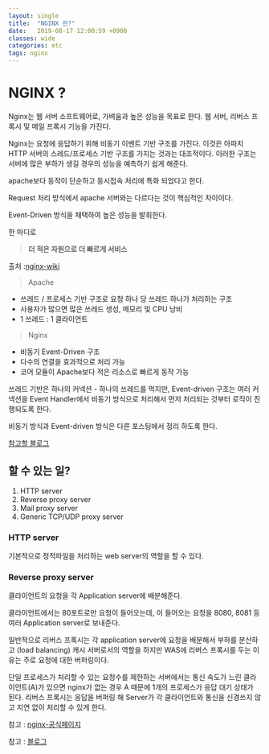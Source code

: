 ```yaml
---
layout: single
title:  "NGINX 란?"
date:   2019-08-17 12:00:59 +0900
classes: wide
categories: etc
tags: nginx
---
```


# NGINX ?

Nginx는 웹 서버 소프트웨어로, 가벼움과 높은 성능을 목표로 한다. 웹 서버, 리버스 프록시 및 메일 프록시 기능을 가진다. 

Nginx는 요청에 응답하기 위해 비동기 이벤트 기반 구조를 가진다. 이것은 아파치 HTTP 서버의 스레드/프로세스 기반 구조를 가지는 것과는 대조적이다. 이러한 구조는 서버에 많은 부하가 생길 경우의 성능을 예측하기 쉽게 해준다.

apache보다 동작이 단순하고 동시접속 처리에 특화 되었다고 한다.

Request 처리 방식에서 apache 서버와는 다르다는 것이 핵심적인 차이이다.

Event-Driven 방식을 채택하여 높은 성능을 발휘한다. 

한 마디로 

> **더 적은 자원으로 더 빠르게 서비스**

출처 :[nginx-wiki](https://ko.wikipedia.org/wiki/Nginx)

> Apache

- 쓰레드 / 프로세스 기반 구조로 요청 하나 당 쓰레드 하나가 처리하는 구조
- 사용자가 많으면 많은 쓰레드 생성, 메모리 및 CPU 낭비
- 1 쓰레드 : 1 클라이언트

> Nginx

- 비동기 Event-Driven 구조
- 다수의 연결을 효과적으로 처리 가능
- 코어 모듈이 Apache보다 적은 리소스로 빠르게 동작 가능

쓰레드 기반은 하나의 커넥션 - 하나의 쓰레드를 먹지만, Event-driven 구조는 여러 커넥션을 Event Handler에서 비동기 방식으로 처리해서 먼저 처리되는 것부터 로직이 진행되도록 한다. 

비동기 방식과 Event-driven 방식은 다른 포스팅에서 정리 하도록 한다.

[참고할 블로그](https://jhc9639.blog.me/221108496101?Redirect=Log&from=postView)

## 할 수 있는 일?

1. HTTP server
2. Reverse proxy server
3. Mail proxy server
4. Generic TCP/UDP proxy server

### HTTP server

기본적으로 정적파일을 처리하는 web server의 역할을 할 수 있다.

### Reverse proxy server

클라이언트의 요청을 각 Application server에 배분해준다. 

클라이언트에서는 80포트로만 요청이 들어오는데, 이 들어오는 요청을 8080, 8081 등 여러 Application server로 보내준다.

일반적으로 리버스 프록시는 각 application server에 요청을 배분해서 부하를 분산하고 (load balancing) 캐시 서버로서의 역할을 하지만 WAS에 리버스 프록시를 두는 이유는 주로 요청에 대한 버퍼링이다.

단일 프로세스가 처리할 수 있는 요청수를 제한하는 서버에서는 통신 속도가 느린 클라이언트(A)가 있으면 nginx가 없는 경우 A 때문에 1개의 프로세스가 응답 대기 상태가 된다. 리버스 프록시는 응답을 버퍼링 해 Server가 각 클라이언트와 통신을 신경쓰지 않고 지연 없이 처리할 수 있게 한다.

참고 : [nginx-공식페이지](http://nginx.org/en/)

참고 : [블로그](https://hygjob.wordpress.com/2017/05/27/nginx-%EC%97%AD%ED%95%A0/)